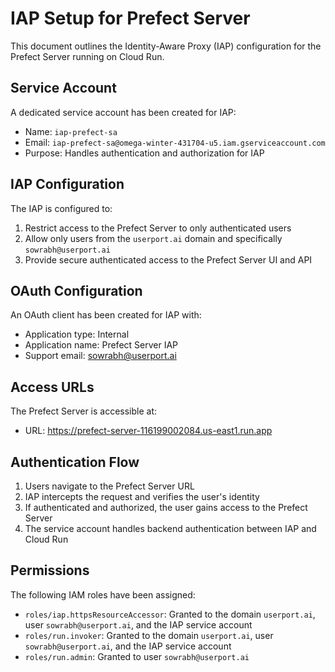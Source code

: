 # IAP Setup for Prefect Server

This document outlines the Identity-Aware Proxy (IAP) configuration for the Prefect Server running on Cloud Run.

## Service Account

A dedicated service account has been created for IAP:
- Name: `iap-prefect-sa`
- Email: `iap-prefect-sa@omega-winter-431704-u5.iam.gserviceaccount.com`
- Purpose: Handles authentication and authorization for IAP

## IAP Configuration

The IAP is configured to:
1. Restrict access to the Prefect Server to only authenticated users
2. Allow only users from the `userport.ai` domain and specifically `sowrabh@userport.ai`
3. Provide secure authenticated access to the Prefect Server UI and API

## OAuth Configuration

An OAuth client has been created for IAP with:
- Application type: Internal
- Application name: Prefect Server IAP
- Support email: sowrabh@userport.ai

## Access URLs

The Prefect Server is accessible at:
- URL: https://prefect-server-116199002084.us-east1.run.app

## Authentication Flow

1. Users navigate to the Prefect Server URL
2. IAP intercepts the request and verifies the user's identity
3. If authenticated and authorized, the user gains access to the Prefect Server
4. The service account handles backend authentication between IAP and Cloud Run

## Permissions

The following IAM roles have been assigned:
- `roles/iap.httpsResourceAccessor`: Granted to the domain `userport.ai`, user `sowrabh@userport.ai`, and the IAP service account
- `roles/run.invoker`: Granted to the domain `userport.ai`, user `sowrabh@userport.ai`, and the IAP service account
- `roles/run.admin`: Granted to user `sowrabh@userport.ai`